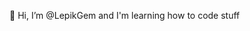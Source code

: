 👋 Hi, I’m @LepikGem and I'm learning how to code stuff

<!---
LepikGem/LepikGem is a ✨ special ✨ repository because its `README.md` (this file) appears on your GitHub profile.
You can click the Preview link to take a look at your changes.
--->
